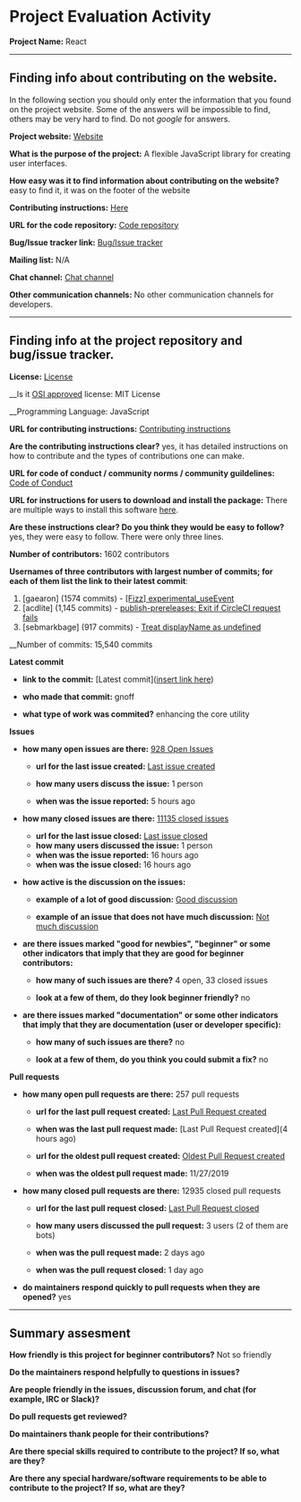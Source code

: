 # Project Evaluation Activity



__Project Name:__  React


---

## Finding info about contributing on the website.

In the following section you should only enter the information that you
found on the project website. Some of the answers will be impossible to find, others
may be very hard to find. Do not _google_ for answers.

__Project website:__ [Website](https://reactjs.org/)


__What is the purpose of the project:__ A flexible JavaScript library for creating user interfaces.


__How easy was it to find information about contributing on the website?__ easy to find it, it was on the footer of the website


__Contributing instructions:__ [Here](https://reactjs.org/docs/how-to-contribute.html) 

__URL for the code repository:__ [Code repository](https://github.com/facebook/react)

__Bug/Issue tracker link:__ [Bug/Issue tracker](https://github.com/facebook/react/issues)

__Mailing list:__ N/A

__Chat channel:__ [Chat channel](https://discord.com/invite/reactiflux)

__Other communication channels:__ No other communication channels for developers. 


---

## Finding info at the project repository and bug/issue tracker.

__License:__ [License](https://github.com/facebook/react/blob/main/LICENSE)

__Is it [OSI approved](https://opensource.org/licenses/alphabetical) license: MIT License

__Programming Language: JavaScript

__URL for contributing instructions:__ [Contributing instructions](https://github.com/facebook/react/blob/main/CONTRIBUTING.md)

__Are the contributing instructions clear?__ yes, it has detailed instructions on how to contribute and the types of contributions one can make. 


__URL for code of conduct / community norms / community guildelines:__ [Code of Conduct](https://github.com/facebook/react/blob/main/CODE_OF_CONDUCT.md)

__URL for instructions for users to download and install the package:__ There are multiple ways to install this software [here](https://github.com/facebook/react/blob/main/README.md). 


__Are these instructions clear? Do you think they would be easy to follow?__ yes, they were easy to follow. There were only three lines. 


__Number of contributors:__ 1602 contributors


__Usernames of three contributors with largest number of commits; for
each of them list the link to their latest commit__:

1. [gaearon] (1574 commits) - [[Fizz] experimental_useEvent](https://github.com/facebook/react/commit/3de926449681015c4f1eec1147baa03a3cb823f5)
2. [acdlite] (1,145 commits) - [publish-prereleases: Exit if CircleCI request fails ](https://github.com/facebook/react/pull/26100)
3. [sebmarkbage] (917 commits) - [Treat displayName as undefined](https://github.com/facebook/react/pull/26148)


__Number of commits: 15,540 commits

__Latest commit__ 

- __link to the commit:__ [Latest commit]([insert link here](https://github.com/facebook/react/commit/6ff1733e63fdb948ae973a713741b4526102c73c))

- __who made that commit:__ gnoff

- __what type of work was commited?__ enhancing the core utility


__Issues__

- __how many open issues are there:__ [928 Open Issues](https://github.com/facebook/react/issues?q=is%3Aopen+is%3Aissue)

    - __url for the last issue created:__ [Last issue created](https://github.com/facebook/react/issues/26253)

    - __how many users discuss the issue:__ 1 person
    
    - __when was the issue reported:__ 5 hours ago
    

- __how many closed issues are there:__ [11135 closed issues](https://github.com/facebook/react/issues?q=is%3Aissue+is%3Aclosed)
    - __url for the last issue closed:__ [Last issue closed](https://github.com/facebook/react/issues/26251)
    - __how many users discussed the issue:__ 1 person
    - __when was the issue reported:__ 16 hours ago 
    - __when was the issue closed:__ 16 hours ago

- __how active is the discussion on the issues:__ 

    - __example of a lot of good discussion:__ [Good discussion](https://github.com/facebook/react/issues/13991)
    
    - __example of an issue that does not have much discussion:__ [Not much discussion](https://github.com/facebook/react/issues/4166)



- __are there issues marked "good for newbies", "beginner" or some other indicators that imply that they are good for beginner contributors:__ 

    - __how many of such issues are there?__ 4 open, 33 closed issues
    
    - __look at a few of them, do they look beginner friendly?__ no



- __are there issues marked "documentation" or some other indicators that imply that they are documentation (user or developer specific):__ 

    - __how many of such issues are there?__ no
    
    - __look at a few of them, do you think you could submit a fix?__ no



__Pull requests__

- __how many open pull requests are there:__ 257 pull requests

    - __url for the last pull request created:__ [Last Pull Request created](https://github.com/facebook/react/pull/26255)
    
    - __when was the last pull request made:__ [Last Pull Request created](4 hours ago)

    - __url for the oldest pull request created:__ [Oldest Pull Request created](https://github.com/facebook/react/pull/17473)
    
    - __when was the oldest pull request made:__ 11/27/2019

- __how many closed pull requests are there:__ 12935 closed pull requests

    - __url for the last pull request closed:__ [Last Pull Request closed](https://github.com/facebook/react/pull/26249)
    
    - __how many users discussed the pull request:__ 3 users (2 of them are bots)
    
    - __when was the pull request made:__  2 days ago
    
    - __when was the pull request closed:__ 1 day ago
    

- __do maintainers respond quickly to pull requests when they are opened?__ yes





---


## Summary assesment
__How friendly is this project for beginner contributors?__
Not so friendly



__Do the maintainers respond helpfully to questions in issues?__



__Are people friendly in the issues, discussion forum, and chat (for example, IRC or Slack)?__




__Do pull requests get reviewed?__



__Do maintainers thank people for their contributions?__



__Are there special skills required to contribute to the project? If so, what are they?__



__Are there any special hardware/software requirements to be able to contribute to the project? If so, what are they?__

